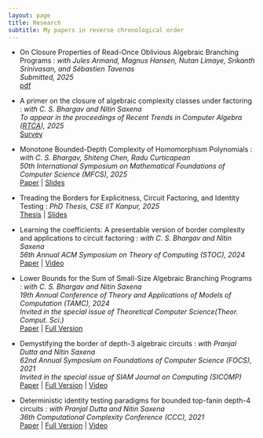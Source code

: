 ```yaml
---
layout: page
title: Research
subtitle: My papers in reverse chronological order
---
```

<!-- https://www.prateekdwivedi.in/papers/ro-nonclosure.pdf -->

- On Closure Properties of Read-Once Oblivious Algebraic Branching Programs
: *with Jules Armand, Magnus Hansen, Nutan Limaye, Srikanth Srinivasan, and Sébastien Tavenas* <br/>
*Submitted, 2025*<br/>
[pdf](https://www.prateekdwivedi.in/papers/ro-nonclosure.pdf)

- A primer on the closure of algebraic complexity classes under factoring
: *with C. S. Bhargav and Nitin Saxena* <br/>
*To appear in the proceedings of Recent Trends in Computer Algebra ([RTCA](https://rtca2023.github.io/)), 2025*<br/>
[Survey](https://arxiv.org/abs/2506.19604)

- Monotone Bounded-Depth Complexity of Homomorphism Polynomials
: *with C. S. Bhargav, Shiteng Chen, Radu Curticapean* <br/>
*50th International Symposium on Mathematical Foundations of Computer Science (MFCS), 2025* <br/>
[Paper](/papers/monotone-constdp-hompoly.pdf) | [Slides](https://www.prateekdwivedi.in/slides/2024-arco.pdf)

- Treading the Borders for Explicitness, Circuit Factoring, and Identity Testing
: *PhD Thesis, CSE IIT Kanpur, 2025*<br/>
[Thesis](/papers/thesis.pdf) | [Slides](/slides/defense-slides.pdf)

- Learning the coefficients: A presentable version of border complexity and applications to circuit factoring
: *with C. S. Bhargav and Nitin Saxena* <br/>
*56th Annual ACM Symposium on Theory of Computing (STOC), 2024* <br/>
[Paper](/papers/PresentableVNP-confversion.pdf) | [Video](https://youtu.be/V1XWkX_ZSZQ?si=yZBu5bgJTJXs1LAt)

- Lower Bounds for the Sum of Small-Size Algebraic Branching Programs
: *with C. S. Bhargav and Nitin Saxena* <br/>
*19th Annual Conference of Theory and Applications of Models of Computation (TAMC), 2024* <br/>
*Invited in the special issue of Theoretical Computer Science(Theor. Comput. Sci.)*<br/>
[Paper](/papers/smABP-lowerbounds-confversion.pdf) | [Full Version](/papers/smABP-lowerbounds-fullversion.pdf)

- Demystifying the border of depth-3 algebraic circuits
: *with Pranjal Dutta and Nitin Saxena* <br/>
*62nd Annual Symposium on Foundations of Computer Science (FOCS), 2021*  <br/>
*Invited in the special issue of SIAM Journal on Computing (SICOMP)*<br/>
[Paper](/papers/border-depth3-confversion.pdf) | [Full Version](/papers/border-depth3-fullversion.pdf) | [Video](https://youtu.be/z8cVPKhmrLU)

- Deterministic identity testing paradigms for bounded top-fanin depth-4 circuits
: *with Pranjal Dutta and Nitin Saxena* <br/>
*36th Computational Complexity Conference (CCC), 2021* <br/>
[Paper](/papers/pit-depth4-didi.pdf) | [Full Version](/papers/pit-depth4-didi-fullversion.pdf) | [Video](https://youtu.be/kK4283WJ7HI)
